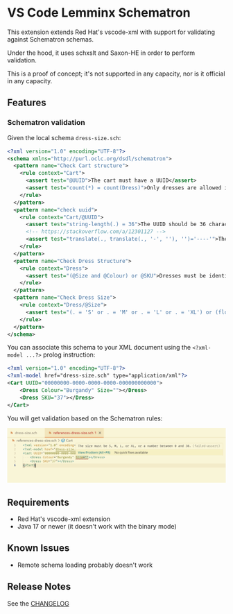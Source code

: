 # VS Code Lemminx Schematron

This extension extends Red Hat's vscode-xml with support for validating against Schematron schemas.

Under the hood, it uses schxslt and Saxon-HE in order to perform validation.

This is a proof of concept; it's not supported in any capacity, nor is it official in any capacity.

## Features

### Schematron validation

Given the local schema `dress-size.sch`:

```xml
<?xml version="1.0" encoding="UTF-8"?>
<schema xmlns="http://purl.oclc.org/dsdl/schematron">
  <pattern name="Check Cart structure">
    <rule context="Cart">
      <assert test="@UUID">The cart must have a UUID</assert>
      <assert test="count(*) = count(Dress)">Only dresses are allowed in the cart</assert>
    </rule>
  </pattern>
  <pattern name="check uuid">
    <rule context="Cart/@UUID">
      <assert test="string-length(.) = 36">The UUID should be 36 characters long</assert>
      <!-- https://stackoverflow.com/a/12301127 -->
      <assert test="translate(., translate(., '-', ''), '')='----'">The UUID should have 4 hyphens</assert>
    </rule>
  </pattern>
  <pattern name="Check Dress Structure">
    <rule context="Dress">
      <assert test="(@Size and @Colour) or @SKU">Dresses must be identified by their SKU, or by their size and colour</assert>
    </rule>
  </pattern>
  <pattern name="Check Dress Size">
    <rule context="Dress/@Size">
      <assert test="(. = 'S' or . = 'M' or . = 'L' or . = 'XL') or (floor(.) = number(.) and number(.) &gt;= 0 and number(.) &lt;= 30)">The size must be S, M, L, or XL, or a number between 0 and 30.</assert>
    </rule>
  </pattern>
</schema>
```

You can associate this schema to your XML document using the `<?xml-model ...?>` prolog instruction:

```xml
<?xml version="1.0" encoding="UTF-8"?>
<?xml-model href="dress-size.sch" type="application/xml"?>
<Cart UUID="00000000-0000-0000-0000-000000000000">
    <Dress Colour="Burgandy" Size=""></Dress>
    <Dress SKU="37"></Dress>
</Cart>
```

You will get validation based on the Schematron rules:

![Validation for the XML Document against the schema. The assertion error: "The size must be S, M, L, or XL, or a number between 0 and 30." appears](./images/validation.png)

## Requirements

- Red Hat's vscode-xml extension
- Java 17 or newer (it doesn't work with the binary mode)

## Known Issues

- Remote schema loading probably doesn't work

## Release Notes

See the [CHANGELOG](CHANGELOG.md)